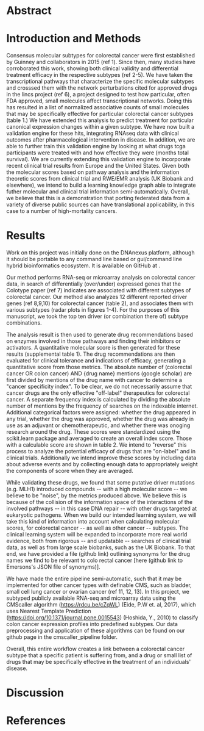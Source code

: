 # Abstract

# Introduction and Methods

Consensus molecular subtypes for colorectal cancer were first established by Guinney and collaborators in 2015 (ref 1).  Since then, many studies have corroborated this work, showing both clinical validity and differential treatment efficacy in the respective subtypes (ref 2-5).  We have taken the transcriptional pathways that characterize the specific molecular subtypes and crosssed them with the network perturbations cited for approved drugs in the lincs project (ref 6), a project designed to test how particular, often FDA approved, small molecules affect transcriptional networks.  Doing this has resulted in a list of normalized associative counts of small molecules that may be specifically effective for particular colorectal cancer subtypes (table 1.)  We have extended this analysis to predict treatment for particular canonical expression changes within a given subtype.  We have now built a validation engine for these hits, integrating RNAseq data with clinical outcomes after pharmacological intervention in disease.  In addition, we are able to further train this validation engine by looking at what drugs tcga participants were treated with and how effective they were (months total survival).  We are currently extending this validation engine to incorporate recent clinical trial results from Europe and the United States.  Given both the molecular scores based on pathway analysis and the information theoretic scores from clinical trial and RWE/EMR analysis (UK Biobank and elsewhere), we intend to build a learning knowledge graph able to integrate futher molecular and clinical trial information semi-automatically.  Overall, we believe that this is a demonstration that porting federated data from a variety of diverse public sources can have translational applicability, in this case to a number of high-mortality cancers. 

# Results

Work on this project was initially done on the DNAnexus platform, although it should be portable to any command line based or gui/command line hybrid bioinformatics ecosystem.  It is available on GitHub at [](https://github.com/collaborativebioinformatics/Disease_Subtyping_2022).  

Our method performs RNA-seq or microarray analysis on colorectal cancer data, in search of differentially (over/under) expressed genes that the Colotype paper (ref 7) indicates are associated with different subtypes of colorectal cancer.  Our method also analyzes 12 different reported driver genes (ref 8,9,10) for colorectal cancer (table 2), and associates them with various subtypes (radar plots in figures 1-4).  For the purposes of this manuscript, we took the top ten driver (or combination there of) subtype combinations.   

The analysis result is then used to generate drug recommendations based on enzymes involved in those pathways and finding their inhibitors or activators. A quantitative molecular score is then generated for these results (supplemental table 1).  The drug recommendations are then evaluated for clinical tolerance and indications of efficacy, generating a quantitative score from those metrics.  The absolute number of (colorectal cancer OR colon cancer) AND {drug name} mentions (google scholar) are first divided by mentions of the drug name with cancer to determine a "cancer specificity index".  To be clear, we do not necessarily assume that cancer drugs are the only effective "off-label" therapeutics for colorectal cancer.  A separate frequency index is calculated by dividing the absolute number of mentions by the frequency of searches on the indexable internet. Additional categorical factors were assigned: whether the drug appeared in any trial, whether the drug was approved, whether the drug was already in use as an adjuvant or chemotherapeutic, and whether there was onoging research around the drug. These scores were standardized using the scikit.learn package and averaged to create an overall index score. Those with a calculable score are shown in table 2.  We intend to "reverse" this process to analyze the potential efficacy of drugs that are "on-label" and in clinical trials. Additionally we intend improve these scores by including data about adverse events and by collecting enough data to appropriately weight the components of score when they are averaged.       
  
While validating these drugs, we found that some putative driver mutations (e.g. MLH1) introduced compounds -- with a high molecular score -- we believe to be "noise", by the metrics produced above.  We believe this is because of the collision of the information space of the interactions of the involved pathways -- in this case DNA repair -- with other drugs targeted at eukaryotic pathogens.  When we build our intended learning system, we will take this kind of information into account when calculating molecular scores, for colorectal cancer -- as well as other cancer -- subtypes.  The clinical learning system will be expanded to incorporate more real world evidence, both from rigorous -- and updatable -- searches of clinical trial data, as well as from large scale biobanks, such as the UK Biobank.  To that end, we have provided a file (github link) outlining synonyms for the drug names we find to be relevant to colo rectal cancer [here (github link to Emersons's JSON file of synonyms)].
  
We have made the entire pipeline semi-automatic, such that it may be implemented for other cancer types with definable CMS, such as bladder, small cell lung cancer or ovarian cancer (ref 11, 12, 13). In this project, we subtyped publicly available RNA-seq and microarray data using the CMScaller algorithm (<https://rdcu.be/cZqWL>) (Eide, P.W et. al, 2017), which uses Nearest Template Prediction (<https://doi.org/10.1371/journal.pone.0015543>) (Hoshida, Y., 2010) to classify colon cancer expression profiles into predefined subtypes. Our data preprocessing and application of these algorithms can be found on our github page in the cmscaller_pipeline folder. 
  
Overall, this entire workflow creates a link between a colorectal cancer subtype that a specific patient is suffering from, and a drug or small list of drugs that may be specifically effective in the treatment of an individuals' disease.  
  




# Discussion

# References



